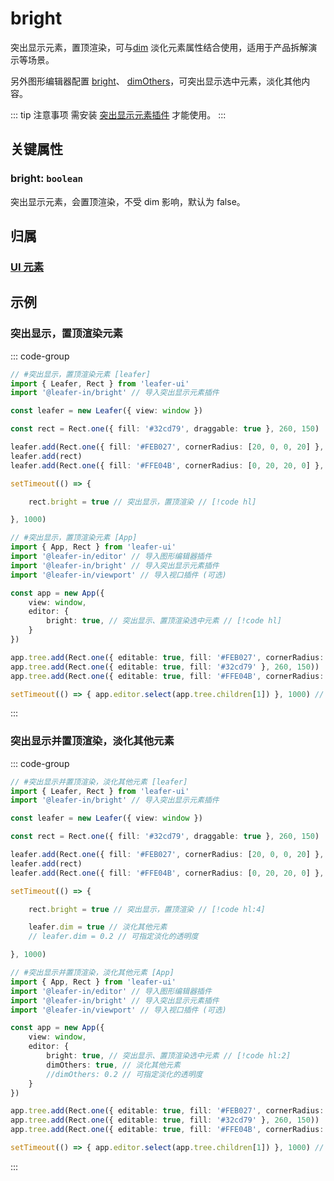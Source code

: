 # bright

突出显示元素，置顶渲染，可与[dim](./dim.md) 淡化元素属性结合使用，适用于产品拆解演示等场景。

另外图形编辑器配置 [bright](/plugin/in/editor/config/style.md#bright-boolean)、 [dimOthers](/plugin/in/editor/config/style.md#bright-boolean)，可突出显示选中元素，淡化其他内容。

::: tip 注意事项
需安装 [突出显示元素插件](/plugin/in/bright/index.md) 才能使用。
:::

## 关键属性

### bright: `boolean`

突出显示元素，会置顶渲染，不受 dim 影响，默认为 false。

## 归属

### [UI 元素](/reference/display/UI.md)

## 示例

### 突出显示，置顶渲染元素

::: code-group
```ts
// #突出显示，置顶渲染元素 [leafer]
import { Leafer, Rect } from 'leafer-ui'
import '@leafer-in/bright' // 导入突出显示元素插件

const leafer = new Leafer({ view: window })

const rect = Rect.one({ fill: '#32cd79', draggable: true }, 260, 150)

leafer.add(Rect.one({ fill: '#FEB027', cornerRadius: [20, 0, 0, 20] }, 100, 100))
leafer.add(rect)
leafer.add(Rect.one({ fill: '#FFE04B', cornerRadius: [0, 20, 20, 0] }, 320, 100))

setTimeout(() => {

    rect.bright = true // 突出显示，置顶渲染 // [!code hl]

}, 1000)
```
```ts
// #突出显示，置顶渲染元素 [App]
import { App, Rect } from 'leafer-ui'
import '@leafer-in/editor' // 导入图形编辑器插件 
import '@leafer-in/bright' // 导入突出显示元素插件
import '@leafer-in/viewport' // 导入视口插件 (可选)

const app = new App({
    view: window,
    editor: {
        bright: true, // 突出显示、置顶渲染选中元素 // [!code hl]
    }
})

app.tree.add(Rect.one({ editable: true, fill: '#FEB027', cornerRadius: [20, 0, 0, 20] }, 100, 100))
app.tree.add(Rect.one({ editable: true, fill: '#32cd79' }, 260, 150))
app.tree.add(Rect.one({ editable: true, fill: '#FFE04B', cornerRadius: [0, 20, 20, 0] }, 320, 100))

setTimeout(() => { app.editor.select(app.tree.children[1]) }, 1000) // 模拟旋转元素
```
:::

### 突出显示并置顶渲染，淡化其他元素

::: code-group
```ts
// #突出显示并置顶渲染，淡化其他元素 [leafer]
import { Leafer, Rect } from 'leafer-ui'
import '@leafer-in/bright' // 导入突出显示元素插件

const leafer = new Leafer({ view: window })

const rect = Rect.one({ fill: '#32cd79', draggable: true }, 260, 150)

leafer.add(Rect.one({ fill: '#FEB027', cornerRadius: [20, 0, 0, 20] }, 100, 100))
leafer.add(rect)
leafer.add(Rect.one({ fill: '#FFE04B', cornerRadius: [0, 20, 20, 0] }, 320, 100))

setTimeout(() => {

    rect.bright = true // 突出显示，置顶渲染 // [!code hl:4]

    leafer.dim = true // 淡化其他元素 
    // leafer.dim = 0.2 // 可指定淡化的透明度

}, 1000)
```
```ts
// #突出显示并置顶渲染，淡化其他元素 [App]
import { App, Rect } from 'leafer-ui'
import '@leafer-in/editor' // 导入图形编辑器插件 
import '@leafer-in/bright' // 导入突出显示元素插件
import '@leafer-in/viewport' // 导入视口插件 (可选)

const app = new App({
    view: window,
    editor: {
        bright: true, // 突出显示、置顶渲染选中元素 // [!code hl:2]
        dimOthers: true, // 淡化其他元素
        //dimOthers: 0.2 // 可指定淡化的透明度
    }
})

app.tree.add(Rect.one({ editable: true, fill: '#FEB027', cornerRadius: [20, 0, 0, 20] }, 100, 100))
app.tree.add(Rect.one({ editable: true, fill: '#32cd79' }, 260, 150))
app.tree.add(Rect.one({ editable: true, fill: '#FFE04B', cornerRadius: [0, 20, 20, 0] }, 320, 100))

setTimeout(() => { app.editor.select(app.tree.children[1]) }, 1000) // 模拟旋转元素
```
:::
